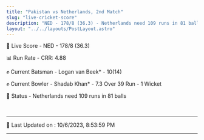 ```yaml
---
title: "Pakistan vs Netherlands, 2nd Match"
slug: "live-cricket-score"
description: "NED - 178/8 (36.3) - Netherlands need 109 runs in 81 balls."
layout: "../../layouts/PostLayout.astro"
---
```


🔴 Live Score - NED - 178/8 (36.3)  

📊 Run Rate - CRR: 4.88  

✊ Current Batsman - Logan van Beek* - 10(14)  

✊ Current Bowler - Shadab Khan* - 7.3 Over 39 Run - 1 Wicket  

📑 Status - Netherlands need 109 runs in 81 balls

<br />

***

📝 Last Updated on : 10/6/2023, 8:53:59 PM

***

